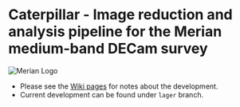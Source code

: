 # Caterpillar - Image reduction and analysis pipeline for the Merian medium-band DECam survey

![Merian Logo](https://merian.sites.ucsc.edu/files/2020/11/website_header2-1000x288.png)

- Please see the [Wiki pages](https://github.com/MerianSurvey/caterpillar/wiki) for notes about the development. 
- Current development can be found under `lager` branch.
